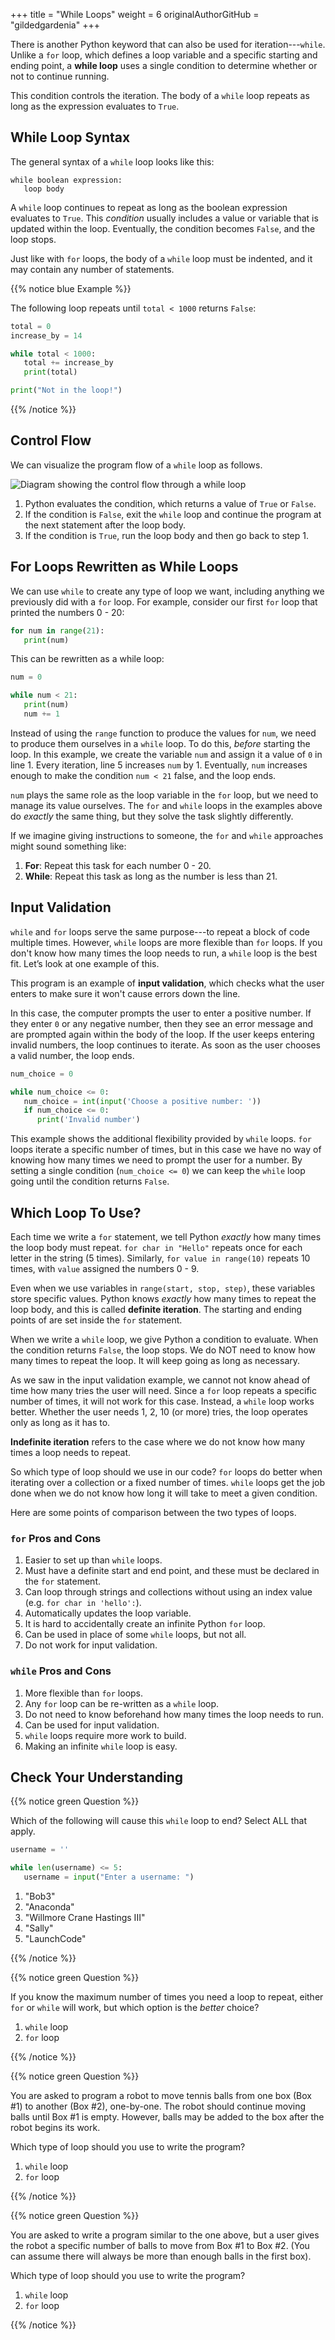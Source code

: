 +++
title = "While Loops"
weight = 6
originalAuthorGitHub = "gildedgardenia"
+++

There is another Python keyword that can also be used for iteration---`while`.
Unlike a `for` loop, which defines a loop variable and a specific starting
and ending point, a **while loop** uses a single condition to determine whether
or not to continue running.

This condition controls the iteration. The body of a `while` loop repeats as long as the expression
evaluates to `True`.

## While Loop Syntax

The general syntax of a `while` loop looks like this:

```console
while boolean expression:
   loop body
```

A `while` loop continues to repeat as long as the boolean expression
evaluates to `True`. This *condition* usually includes a value or variable
that is updated within the loop. Eventually, the condition becomes `False`,
and the loop stops.

Just like with `for` loops, the body of a `while` loop must be indented,
and it may contain any number of statements.

{{% notice blue Example %}}

The following loop repeats until `total < 1000` returns `False`:

```python {linenos=table}
total = 0
increase_by = 14

while total < 1000:
   total += increase_by
   print(total)

print("Not in the loop!")
```

{{% /notice %}}

## Control Flow

We can visualize the program flow of a `while` loop as follows.

![Diagram showing the control flow through a while loop](./pictures/while-loop-flow.png)

1. Python evaluates the condition, which returns a value of `True` or
   `False`.
1. If the condition is `False`, exit the `while` loop and continue
   the program at the next statement after the loop body.
1. If the condition is `True`, run the loop body and then go back to step 1.

## For Loops Rewritten as While Loops

We can use `while` to create any type of loop we want, including anything we
previously did with a `for` loop. For example, consider our first `for`
loop that printed the numbers 0 - 20:

```python {linenos=table}
for num in range(21):
   print(num)
```

This can be rewritten as a while loop:

```python {linenos=table}
num = 0

while num < 21:
   print(num)
   num += 1
```

Instead of using the `range` function to produce the values for `num`, we
need to produce them ourselves in a `while` loop. To do this, *before*
starting the loop.  In this example, we create the variable `num` and assign it a value of
`0` in line 1. Every iteration, line 5 increases `num` by 1. Eventually, `num`
increases enough to make the condition `num < 21` false, and the loop ends.

`num` plays the same role as the loop variable in the `for` loop, but we
need to manage its value ourselves. The `for` and `while` loops in the
examples above do *exactly* the same thing, but they solve the task slightly
differently.

If we imagine giving instructions to someone, the `for` and `while`
approaches might sound something like:

1. **For**: Repeat this task for each number 0 - 20.
1. **While**: Repeat this task as long as the number is less than 21.

## Input Validation

`while` and `for` loops serve the same purpose---to repeat a block of code
multiple times. However, `while` loops are more flexible than `for` loops.
If you don't know how many times the loop needs to run, a `while` loop is the
best fit. Let’s look at one example of this.

This program is an example of **input validation**, which checks what the
user enters to make sure it won't cause errors down the line.

In this case, the computer prompts the user to enter a positive number. If
they enter `0` or any negative number, then they see an error message and
are prompted again within the body of the loop. If the user keeps entering
invalid numbers, the loop continues to iterate. As soon as the user chooses
a valid number, the loop ends.

```python {linenos=table}
num_choice = 0

while num_choice <= 0:
   num_choice = int(input('Choose a positive number: '))
   if num_choice <= 0:
      print('Invalid number')
```

This example shows the additional flexibility provided by `while` loops.
`for` loops iterate a specific number of times, but in this case we have no
way of knowing how many times we need to prompt the user for a number. By
setting a single condition (`num_choice <= 0`) we can keep the `while` loop
going until the condition returns `False`.

## Which Loop To Use?

Each time we write a `for` statement, we tell Python *exactly* how many times
the loop body must repeat. `for char in "Hello"` repeats once for each letter
in the string (5 times). Similarly, `for value in range(10)` repeats 10
times, with `value` assigned the numbers 0 - 9.

Even when we use variables in `range(start, stop, step)`, these variables
store specific values. Python knows *exactly* how many times to repeat the loop
body, and this is called **definite iteration**. The starting and ending points
of are set inside the `for` statement.

When we write a `while` loop, we give Python a condition to evaluate. When
the condition returns `False`, the loop stops. We do NOT need to know how
many times to repeat the loop. It will keep going as long as necessary.

As we saw in the input validation example, we cannot not know ahead of time how
many tries the user will need. Since a `for` loop repeats a specific number
of times, it will not work for this case. Instead, a `while` loop works
better. Whether the user needs 1, 2, 10 (or more) tries, the loop operates only
as long as it has to.

**Indefinite iteration** refers to the case where we do not know how many times
a loop needs to repeat.

So which type of loop should we use in our code? `for` loops do better when
iterating over a collection or a fixed number of times. `while` loops get the
job done when we do not know how long it will take to meet a given condition.

Here are some points of comparison between the two types of loops.

### `for` Pros and Cons

1. Easier to set up than `while` loops.
1. Must have a definite start and end point, and these must be declared in the
   `for` statement.
1. Can loop through strings and collections without using an index value (e.g.
   `for char in 'hello':`).
1. Automatically updates the loop variable.
1. It is hard to accidentally create an infinite Python `for` loop.
1. Can be used in place of some `while` loops, but not all.
1. Do not work for input validation.

### `while` Pros and Cons

1. More flexible than `for` loops.
1. Any `for` loop can be re-written as a `while` loop.
1. Do not need to know beforehand how many times the loop needs to run.
1. Can be used for input validation.
1. `while` loops require more work to build.
1. Making an infinite `while` loop is easy.

## Check Your Understanding

{{% notice green Question %}}

Which of the following will cause this ``while`` loop to end? Select ALL that apply.

```python {linenos=table}
username = ''

while len(username) <= 5:
   username = input("Enter a username: ")
```

1. "Bob3"
1. "Anaconda"
1. "Willmore Crane Hastings III"
1. "Sally"
1. "LaunchCode"

{{% /notice %}}

<!-- answer = 2, 3, 5 -->

{{% notice green Question %}}

If you know the maximum number of times you need a loop to repeat, either `for` or `while` will work, but which option is the *better* choice?

1. `while` loop
1. `for` loop

{{% /notice %}}

<!-- Answer: 2 -->

{{% notice green Question %}}

You are asked to program a robot to move tennis balls from one box (Box #1)
to another (Box #2), one-by-one. The robot should continue moving balls until
Box #1 is empty. However, balls may be added to the box after the robot
begins its work.

Which type of loop should you use to write the program?

1. `while` loop
1. `for` loop 

{{% /notice %}}

<!-- Answer = a -->

{{% notice green Question %}}

You are asked to write a program similar to the one above, but a user gives
the robot a specific number of balls to move from Box #1 to Box #2. (You can
assume there will always be more than enough balls in the first box).

Which type of loop should you use to write the program?

1. `while` loop
1. `for` loop

{{% /notice %}}

<!-- Answer = b -->